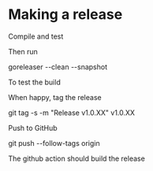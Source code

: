 # Making a release

Compile and test

Then run

  goreleaser --clean --snapshot

To test the build

When happy, tag the release

  git tag -s -m "Release v1.0.XX" v1.0.XX

Push to GitHub

  git push --follow-tags origin

The github action should build the release
